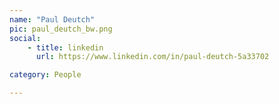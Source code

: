 ```yaml
---
name: "Paul Deutch"
pic: paul_deutch_bw.png
social:
    - title: linkedin
      url: https://www.linkedin.com/in/paul-deutch-5a33702

category: People

---
```

